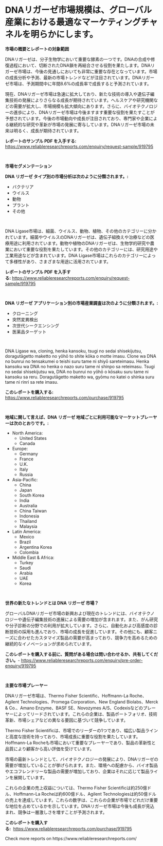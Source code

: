 <p><h1>DNAリガーゼ市場規模は、グローバル産業における最適なマーケティングチャネルを明らかにします。</h1></p><p><strong>市場の概要とレポートの対象範囲</strong></p>
<p><p>DNAリガーゼは、分子生物学において重要な酵素の一つです。DNAの合成や修復過程において、切断されたDNA鎖を再結合させる役割を果たします。DNAリガーゼ市場は、今後の見通しにおいても非常に重要な存在となっています。市場の成長分析や予測、最新の市場トレンドなどが注目されています。DNAリガーゼ市場は、予測期間中に年間8.6%の成長率で成長すると予測されています。</p><p>現在、DNAリガーゼ市場は急速に拡大しており、新たな技術の導入や遺伝子編集技術の発展によりさらなる成長が期待されています。ヘルスケアや研究機関などの需要が拡大し、市場規模も拡大傾向にあります。さらに、バイオテクノロジーの進歩により、DNAリガーゼ市場は今後ますます重要な役割を果たすことが予想されています。今後の市場動向や成長が注目されており、専門家や企業による継続的な研究や革新が市場の発展に寄与しています。DNAリガーゼ市場の未来は明るく、成長が期待されています。</p></p>
<p><strong>レポートのサンプル PDF を入手する:</strong> <a href="https://www.reliableresearchreports.com/enquiry/request-sample/919795">https://www.reliableresearchreports.com/enquiry/request-sample/919795</a></p>
<p>&nbsp;</p>
<p><strong>市場セグメンテーション</strong></p>
<p><strong>DNA リガーゼ タイプ別の市場分析は次のように分類されます。:</strong></p>
<p><ul><li>バクテリア</li><li>ウイルス</li><li>動物</li><li>プラント</li><li>その他</li></ul></p>
<p>&nbsp;</p>
<p><p>DNA Ligase市場は、細菌、ウイルス、動物、植物、その他のカテゴリーに分かれています。細菌やウイルスのDNAリガーゼは、遺伝子組換えや治療などの医療用途に利用されています。動物や植物のDNAリガーゼは、生物学的研究や農業において重要な役割を果たしています。その他のカテゴリーには、研究用途や工業用途などが含まれています。DNA Ligase市場はこれらのカテゴリーによって多様性があり、さまざまな用途に活用されています。</p></p>
<p><strong>レポートのサンプル PDF を入手する:</strong>&nbsp;<a href="https://www.reliableresearchreports.com/enquiry/request-sample/919795">https://www.reliableresearchreports.com/enquiry/request-sample/919795</a></p>
<p>&nbsp;</p>
<p><strong> DNA リガーゼ アプリケーション別の市場産業調査は次のように分類されます。:</strong></p>
<p><ul><li>クローニング</li><li>突然変異検出</li><li>次世代シークエンシング</li><li>医薬品ターゲット</li></ul></p>
<p>&nbsp;</p>
<p><p>DNA Ligase wa, cloning, henka kansoku, tsugi no sedai shisekijutsu, doragutāgetto maketto no yōhō to shite kōka o motte imasu. Clone wa DNA no bunrui no tensakumei o teishi suru tame ni shiyō sareteimasu. Henka kansoku wa DNA no henka o nazo suru tame ni shinpo sa reteimasu. Tsugi no sedai shisekijutsu wa, DNA no bunrui no yōhō o kōsaku suru tame ni kansoku sa reru. Doragutāgetto maketto wa, gyōmu no katei o shinka suru tame ni rinri sa rete imasu.</p></p>
<p><strong>このレポートを購入する:</strong>&nbsp; <a href="https://www.reliableresearchreports.com/purchase/919795">https://www.reliableresearchreports.com/purchase/919795</a></p>
<p>&nbsp;</p>
<p><strong>地域に関して言えば、DNA リガーゼ 地域ごとに利用可能なマーケットプレーヤーは次のとおりです。:</strong></p>
<p><ul>
    <li>
        North America:
        <ul>
            <li>United States</li>
            <li>Canada</li>
        </ul>
    </li>
    <li>
        Europe:
        <ul>
            <li>Germany</li>
            <li>France</li>
            <li>U.K.</li>
            <li>Italy</li>
            <li>Russia</li>
        </ul>
    </li>
    <li>
        Asia-Pacific:
        <ul>
            <li>China</li>
            <li>Japan</li>
            <li>South Korea</li>
            <li>India</li>
            <li>Australia</li>
            <li>China Taiwan</li>
            <li>Indonesia</li>
            <li>Thailand</li>
            <li>Malaysia</li>
        </ul>
    </li>
    <li>
        Latin America:
        <ul>
            <li>Mexico</li>
            <li>Brazil</li>
            <li>Argentina Korea</li>
            <li>Colombia</li>
        </ul>
    </li>
    <li>
        Middle East & Africa:
        <ul>
            <li>Turkey</li>
            <li>Saudi</li>
            <li>Arabia</li>
            <li>UAE</li>
            <li>Korea</li>
        </ul>
    </li>
    </ul></p>
<p>&nbsp;</p>
<p><strong>世界の新たなトレンドとは DNA リガーゼ 市場？</strong></p>
<p><p>グローバルDNAリガーゼ市場の新興および現在のトレンドには、バイオテクノロジーや遺伝子編集技術の進展による需要の増加が含まれます。また、がん研究や分子診断の分野での利用が拡大しています。さらに、自動化および高感度の診断技術の採用も進んでおり、市場の成長を促進しています。その他にも、顧客ニーズに合わせたカスタマイズ製品の需要が高まっており、競争力を高めるための継続的なイノベーションが求められています。</p></p>
<p><strong>このレポートを購入する前に、質問がある場合は問い合わせるか、共有してください。</strong>- <a href="https://www.reliableresearchreports.com/enquiry/pre-order-enquiry/919795">https://www.reliableresearchreports.com/enquiry/pre-order-enquiry/919795</a></p>
<p>&nbsp;</p>
<p><strong>主要な市場プレーヤー</strong></p>
<p><p>DNAリガーゼ市場は、Thermo Fisher Scientific、Hoffmann-La Roche、Agilent Technologies、Promega Corporation、New England Biolabs、Merck & Co.、Amano Enzyme、BASF SE、Novozymes A/S、Codexisなどのプレーヤーによってリードされています。これらの企業は、製品ポートフォリオ、技術革新、市場シェアなどの異なる要因に基づいて競争しています。</p><p>Thermo Fisher Scientificは、市場でのリーダーの1つであり、幅広い製品ラインと高度な技術を持っており、市場成長に重要な役割を果たしています。Hoffmann-La Rocheも市場において重要なプレーヤーであり、製品の革新性と品質により顧客から高い評価を受けています。</p><p>市場の最新トレンドとして、バイオテクノロジーの発展により、DNAリガーゼの需要が増加していることが挙げられます。また、環境への配慮から、バイオ製品やエコフレンドリーな製品の需要が増加しており、企業はそれに応じて製品ラインを展開しています。</p><p>これらの企業の売上収益については、Thermo Fisher Scientificは約250億ドル、Hoffmann-La Rocheは約600億ドル、Agilent Technologiesは約50億ドルの売上を達成しています。これらの数字は、これらの企業が市場でどれだけ重要な地位を占めているかを示しています。DNAリガーゼ市場は今後も成長が見込まれ、競争は一層激しさを増すことが予測されます。</p></p>
<p><strong>このレポートを購入する:</strong>&nbsp;&nbsp;<a href="https://www.reliableresearchreports.com/purchase/919795">https://www.reliableresearchreports.com/purchase/919795</a></p>
<p>Check more reports on https://www.reliableresearchreports.com/</p>